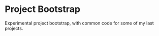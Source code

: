 # Project Bootstrap #

Experimental project bootstrap, with common code for some of my last projects.

